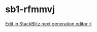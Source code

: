 # sb1-rfmmvj

[Edit in StackBlitz next generation editor ⚡️](https://stackblitz.com/~/github.com/XiangJinyu/sb1-rfmmvj)